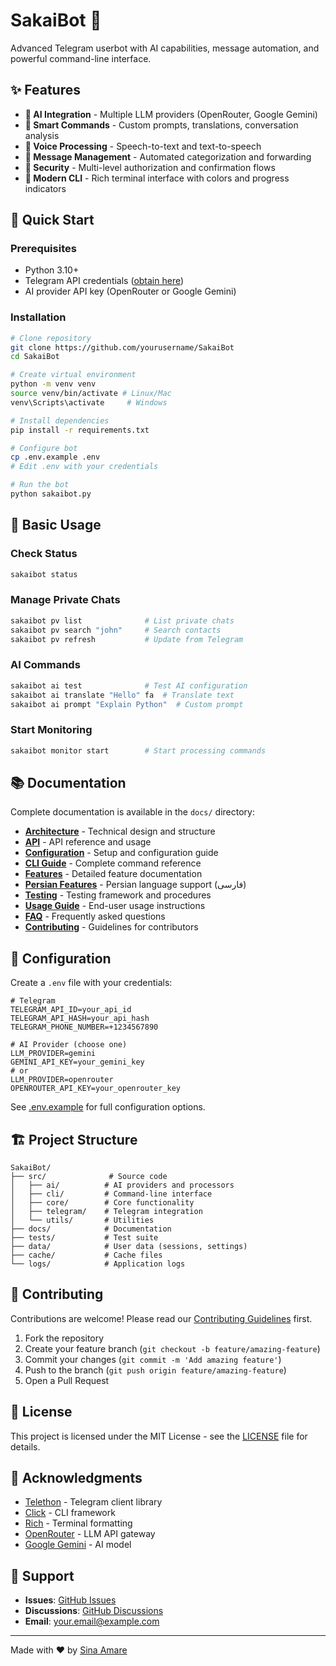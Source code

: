 # SakaiBot 🤖

Advanced Telegram userbot with AI capabilities, message automation, and powerful command-line interface.

## ✨ Features

- **🤖 AI Integration** - Multiple LLM providers (OpenRouter, Google Gemini)
- **💬 Smart Commands** - Custom prompts, translations, conversation analysis
- **🎤 Voice Processing** - Speech-to-text and text-to-speech
- **📨 Message Management** - Automated categorization and forwarding
- **🔐 Security** - Multi-level authorization and confirmation flows
- **🎨 Modern CLI** - Rich terminal interface with colors and progress indicators

## 🚀 Quick Start

### Prerequisites

- Python 3.10+
- Telegram API credentials ([obtain here](https://my.telegram.org))
- AI provider API key (OpenRouter or Google Gemini)

### Installation

```bash
# Clone repository
git clone https://github.com/yourusername/SakaiBot
cd SakaiBot

# Create virtual environment
python -m venv venv
source venv/bin/activate # Linux/Mac
venv\Scripts\activate     # Windows

# Install dependencies
pip install -r requirements.txt

# Configure bot
cp .env.example .env
# Edit .env with your credentials

# Run the bot
python sakaibot.py
```

## 📖 Basic Usage

### Check Status

```bash
sakaibot status
```

### Manage Private Chats

```bash
sakaibot pv list              # List private chats
sakaibot pv search "john"     # Search contacts
sakaibot pv refresh           # Update from Telegram
```

### AI Commands

```bash
sakaibot ai test              # Test AI configuration
sakaibot ai translate "Hello" fa  # Translate text
sakaibot ai prompt "Explain Python"  # Custom prompt
```

### Start Monitoring

```bash
sakaibot monitor start        # Start processing commands
```

## 📚 Documentation

Complete documentation is available in the `docs/` directory:

- [**Architecture**](docs/ARCHITECTURE.md) - Technical design and structure
- [**API**](docs/API.md) - API reference and usage
- [**Configuration**](docs/CONFIGURATION.md) - Setup and configuration guide
- [**CLI Guide**](docs/CLI.md) - Complete command reference
- [**Features**](docs/FEATURES.md) - Detailed feature documentation
- [**Persian Features**](docs/PERSIAN_FEATURES.md) - Persian language support (فارسی)
- [**Testing**](docs/TESTING.md) - Testing framework and procedures
- [**Usage Guide**](docs/USAGE.md) - End-user usage instructions
- [**FAQ**](docs/FAQ.md) - Frequently asked questions
- [**Contributing**](docs/CONTRIBUTING.md) - Guidelines for contributors

## 🔧 Configuration

Create a `.env` file with your credentials:

```env
# Telegram
TELEGRAM_API_ID=your_api_id
TELEGRAM_API_HASH=your_api_hash
TELEGRAM_PHONE_NUMBER=+1234567890

# AI Provider (choose one)
LLM_PROVIDER=gemini
GEMINI_API_KEY=your_gemini_key
# or
LLM_PROVIDER=openrouter
OPENROUTER_API_KEY=your_openrouter_key
```

See [.env.example](.env.example) for full configuration options.

## 🏗️ Project Structure

```
SakaiBot/
├── src/              # Source code
│   ├── ai/          # AI providers and processors
│   ├── cli/         # Command-line interface
│   ├── core/        # Core functionality
│   ├── telegram/    # Telegram integration
│   └── utils/       # Utilities
├── docs/            # Documentation
├── tests/           # Test suite
├── data/            # User data (sessions, settings)
├── cache/           # Cache files
└── logs/            # Application logs
```

## 🤝 Contributing

Contributions are welcome! Please read our [Contributing Guidelines](docs/CONTRIBUTING.md) first.

1. Fork the repository
2. Create your feature branch (`git checkout -b feature/amazing-feature`)
3. Commit your changes (`git commit -m 'Add amazing feature'`)
4. Push to the branch (`git push origin feature/amazing-feature`)
5. Open a Pull Request

## 📄 License

This project is licensed under the MIT License - see the [LICENSE](LICENSE) file for details.

## 🙏 Acknowledgments

- [Telethon](https://github.com/LonamiWebs/Telethon) - Telegram client library
- [Click](https://click.palletsprojects.com/) - CLI framework
- [Rich](https://github.com/Textualize/rich) - Terminal formatting
- [OpenRouter](https://openrouter.ai/) - LLM API gateway
- [Google Gemini](https://deepmind.google/technologies/gemini/) - AI model

## 📮 Support

- **Issues**: [GitHub Issues](https://github.com/yourusername/SakaiBot/issues)
- **Discussions**: [GitHub Discussions](https://github.com/yourusername/SakaiBot/discussions)
- **Email**: your.email@example.com

---

Made with ❤️ by [Sina Amare](https://github.com/yourusername)
